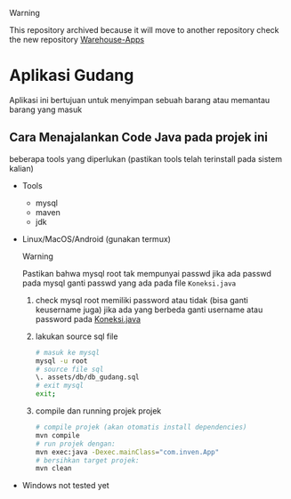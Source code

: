 > [!WARNING]
> This repository archived because it will move to another repository check the new repository
> [Warehouse-Apps](https://github.com/DinkyTrady/Warehouse-App)

# Aplikasi Gudang

Aplikasi ini bertujuan untuk menyimpan sebuah barang atau memantau barang yang masuk

<!-- > [!WARNING] -->
<!-- > Pastikan sebelum menjalankan file script untuk berada di folder projek ini! -->

## Cara Menajalankan Code Java pada projek ini

beberapa tools yang diperlukan (pastikan tools telah terinstall pada sistem kalian)

- Tools

  - mysql
  - maven
  - jdk

- Linux/MacOS/Android (gunakan termux)

  > [!WARNING]
  > Pastikan bahwa mysql root tak mempunyai passwd jika ada passwd pada mysql
  > ganti passwd yang ada pada file `Koneksi.java`

  1. check mysql root memiliki password atau tidak (bisa ganti keusername juga)
     jika ada yang berbeda ganti username atau password pada [Koneksi.java](./src/main/java/com/inven/utils/Koneksi.java)
  2. lakukan source sql file

     ```bash
     # masuk ke mysql
     mysql -u root
     # source file sql
     \. assets/db/db_gudang.sql
     # exit mysql
     exit;
     ```

  3. compile dan running projek projek

     ```bash
     # compile projek (akan otomatis install dependencies)
     mvn compile
     # run projek dengan:
     mvn exec:java -Dexec.mainClass="com.inven.App"
     # bersihkan target projek:
     mvn clean
     ```

- Windows
  not tested yet
